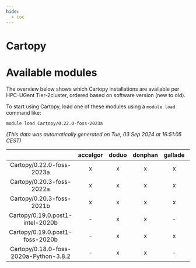 ```yaml
---
hide:
  - toc
---
```


Cartopy
=======

# Available modules


The overview below shows which Cartopy installations are available per HPC-UGent Tier-2cluster, ordered based on software version (new to old).

To start using Cartopy, load one of these modules using a `module load` command like:

```shell
module load Cartopy/0.22.0-foss-2023a
```

*(This data was automatically generated on Tue, 03 Sep 2024 at 16:51:05 CEST)*  

| |accelgor|doduo|donphan|gallade|joltik|shinx|skitty|
| :---: | :---: | :---: | :---: | :---: | :---: | :---: | :---: |
|Cartopy/0.22.0-foss-2023a|x|x|x|x|x|x|x|
|Cartopy/0.20.3-foss-2022a|x|x|x|x|x|-|x|
|Cartopy/0.20.3-foss-2021b|x|x|x|x|x|-|x|
|Cartopy/0.19.0.post1-intel-2020b|-|x|x|-|x|-|x|
|Cartopy/0.19.0.post1-foss-2020b|-|x|x|x|x|-|x|
|Cartopy/0.18.0-foss-2020a-Python-3.8.2|-|x|x|-|x|-|x|
